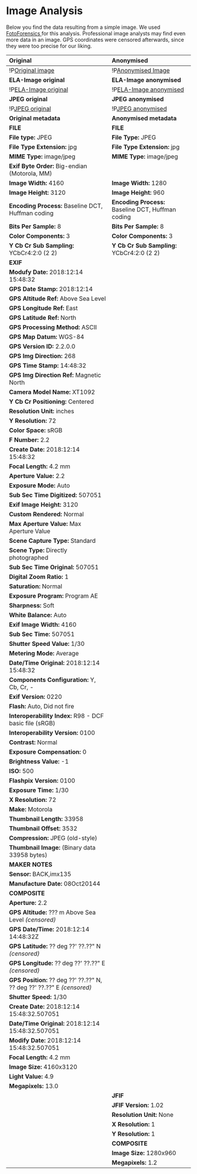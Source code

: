 # Image Analysis
Below you find the data resulting from a simple image. We used [FotoForensics <i class="fas fa-external-link-alt"></i>](http://fotoforensics.com) for this analysis. Professional image analysts may find even more data in an image.
GPS coordinates were censored afterwards, since they were too precise for our liking.

| Original | Anonymised |
|:----------|:--------------|
| !P[Original image](../assets/img/analysis/o-image.jpg) | !P[Anonymised Image](../assets/img/analysis/a-image.jpg) |
| **ELA-Image original** | **ELA-Image anonymised** |
| !P[ELA-Image original](../assets/img/analysis/o-ela.png) | !P[ELA-Image anonymised](../assets/img/analysis/a-ela.png) |
| **JPEG original** | **JPEG anonymised** |
| !P[JPEG original](../assets/img/analysis/o-jpeg.png) | !P[JPEG anonymised](../assets/img/analysis/a-jpeg.png) |
| **Original metadata** | **Anonymised metadata** |
| **FILE** | **FILE** |
| **File type:** JPEG | **File Type:** JPEG |
| **File Type Extension:** jpg | **File Type Extension:** jpg |
| **MIME Type:** image/jpeg | **MIME Type:** image/jpeg |
| **Exif Byte Order:** Big-endian (Motorola, MM) |  |
| **Image Width:** 4160 | **Image Width:** 1280 |
| **Image Height:** 3120 | **Image Height:** 960 |
| **Encoding Process:** Baseline DCT, Huffman coding | **Encoding Process:** Baseline DCT, Huffman coding |
| **Bits Per Sample:** 8 | **Bits Per Sample:** 8 |
| **Color Components:** 3 | **Color Components:** 3 |
| **Y Cb Cr Sub Sampling:** YCbCr4:2:0 (2 2) | **Y Cb Cr Sub Sampling:** YCbCr4:2:0 (2 2) |
| **EXIF** |  |
| **Modufy Date:** 2018:12:14 15:48:32 |  |
| **GPS Date Stamp:** 2018:12:14 |  |
| **GPS Altitude Ref:** Above Sea Level |  |
| **GPS Longitude Ref:** East |  |
| **GPS Latitude Ref:** North |  |
| **GPS Processing Method:** ASCII |  |
| **GPS Map Datum:** WGS-84 |  |
| **GPS Version ID:** 2.2.0.0 |  |
| **GPS Img Direction:** 268 |  |
| **GPS Time Stamp:** 14:48:32 |  |
| **GPS Img Direction Ref:** Magnetic North |  |
| **Camera Model Name:** XT1092 |  |
| **Y Cb Cr Positioning:** Centered |  |
| **Resolution Unit:** inches |  |
| **Y Resolution:** 72  |  |
| **Color Space:** sRGB  |  |
| **F Number:** 2.2 |  |
| **Create Date:** 2018:12:14 15:48:32 |  |
| **Focal Length:** 4.2 mm |  |
| **Aperture Value:** 2.2 |  |
| **Exposure Mode:** Auto |  |
| **Sub Sec Time Digitized:** 507051 |  |
| **Exif Image Height:** 3120 |  |
| **Custom Rendered:** Normal |  |
| **Max Aperture Value:** Max Aperture Value |  |
| **Scene Capture Type:** Standard |  |
| **Scene Type:** Directly photographed |  |
| **Sub Sec Time Original:** 507051 |  |
| **Digital Zoom Ratio:** 1 |  |
| **Saturation:** Normal |  |
| **Exposure Program:** Program AE |  |
| **Sharpness:** Soft |  |
| **White Balance:** Auto |  |
| **Exif Image Width:** 4160 |  |
| **Sub Sec Time:** 507051 |  |
| **Shutter Speed Value:** 1/30 |  |
| **Metering Mode:** Average |  |
| **Date/Time Original:** 2018:12:14 15:48:32 |  |
| **Components Configuration:** Y, Cb, Cr, - |  |
| **Exif Version:** 0220 |  |
| **Flash:** Auto, Did not fire |  |
| **Interoperability Index:** R98 - DCF basic file (sRGB) |  |
| **Interoperability Version:** 0100 |  |
| **Contrast:** Normal |  |
| **Exposure Compensation:** 0 |  |
| **Brightness Value:** -1 |  |
| **ISO:** 500  |  |
| **Flashpix Version:** 0100 |  |
| **Exposure Time:** 1/30 |  |
| **X Resolution:** 72 |  |
| **Make:** Motorola |  |
| **Thumbnail Length:** 33958 |  |
| **Thumbnail Offset:** 3532 |  |
| **Compression:** JPEG (old-style) |  |
| **Thumbnail Image:** (Binary data 33958 bytes) |  |
| **MAKER NOTES** |  |
| **Sensor:** BACK,imx135 |  |
| **Manufacture Date:** 08Oct20144 |  |
| **COMPOSITE** |  |
| **Aperture:** 2.2 |  |
| **GPS Altitude:** ??? m Above Sea Level *(censored)* |  |
| **GPS Date/Time:** 2018:12:14 14:48:32Z |  |
| **GPS Latitude:** ?? deg ??\' ??.??\" N *(censored)* |  |
| **GPS Longitude:** ?? deg ??\' ??.??\" E *(censored)* |  |
| **GPS Position:** ?? deg ??\' ??.??\" N, ?? deg ??\' ??.??\" E *(censored)* |  |
| **Shutter Speed:** 1/30 |  |
| **Create Date:** 2018:12:14 15:48:32.507051 |  |
| **Date/Time Original:** 2018:12:14 15:48:32.507051 |  |
| **Modify Date:** 2018:12:14 15:48:32.507051 |  |
| **Focal Length:** 4.2 mm |  |
| **Image Size:** 4160x3120 |  |
| **Light Value:** 4.9 |  |
| **Megapixels:** 13.0 |  |
|  | **JFIF** |
|  | **JFIF Version:** 1.02 |
|  | **Resolution Unit:** None |
|  | **X Resolution:** 1 |
|  | **Y Resolution:** 1 |
|  | **COMPOSITE** |
|  | **Image Size:** 1280x960 |
|  | **Megapixels:** 1.2 |